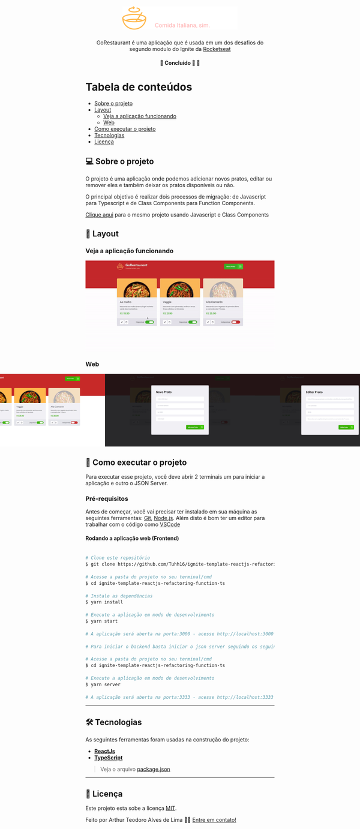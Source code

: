 

<h1 align="center">
     <img title="Icone dt money" src="./src/assets/logo.svg" width="308" height="62" alt="GoRestaurant">
</h1>

<p align="center">  
 GoRestaurant é uma aplicação que é usada em um dos desafios do segundo modulo do Ignite da <a href="https://rocketseat.com.br/">Rocketseat</a>
</p>

<h4 align="center">
	🚧 Concluído 🚀 🚧
</h4>

Tabela de conteúdos
=================
<!--ts-->
   * [Sobre o projeto](#-sobre-o-projeto)
   * [Layout](#-layout)
     * [Veja a aplicação funcionando](#veja-a-aplicação-funcionando)
     * [Web](#web)
   * [Como executar o projeto](#-como-executar-o-projeto)
   * [Tecnologias](#-tecnologias)
   * [Licença](#user-content--licença)
<!--te-->


## 💻 Sobre o projeto

<p>O projeto é uma aplicação onde podemos adicionar novos pratos, editar ou remover eles e também deixar os pratos disponíveis ou não.</p>
<p>O principal objetivo é realizar dois processos de migração: de Javascript para Typescript e de Class Components para Function Components.</p>
<p><a href="https://github.com/Tuhh16/ignite-template-reactjs-refactoring-classes-ts">Clique aqui</a> para o mesmo projeto usando Javascript e Class Components</p>

## 🎨 Layout

### Veja a aplicação funcionando

<p align="center" style="display: flex; align-items: flex-start; justify-content: center;">
  <img title="Preview da página da aplicação" src="./src/assets/screenshot/goRestaurant.gif" width="600px" alt="Preview da página da aplicação" />
</p>

### Web

<p align="center" style="display: flex; align-items: flex-start; justify-content: center;">
  <img title="Preview da página da aplicação" src="./src/assets/screenshot/preview-app.jpg" width="400px" alt="Preview da página da aplicação" />
  <img title="Preview do modal para adicionar um novo prato" src="./src/assets/screenshot/preview-novo-prato.jpg" width="400px" alt="Preview do modal para adicionar um novo prato" />
  <img title="Preview do modal para editar um prato" src="./src/assets/screenshot/preview-editar-prato.jpg" width="400px" alt="Preview do modal para editar um prato" />
</p>

## 🚀 Como executar o projeto

Para executar esse projeto, você deve abrir 2 terminais um para iniciar a aplicação e outro o JSON Server.

### Pré-requisitos

Antes de começar, você vai precisar ter instalado em sua máquina as seguintes ferramentas:
[Git](https://git-scm.com), [Node.js](https://nodejs.org/en/). 
Além disto é bom ter um editor para trabalhar com o código como [VSCode](https://code.visualstudio.com/)

#### Rodando a aplicação web (Frontend)

```bash

# Clone este repositório
$ git clone https://github.com/Tuhh16/ignite-template-reactjs-refactoring-function-ts.git

# Acesse a pasta do projeto no seu terminal/cmd
$ cd ignite-template-reactjs-refactoring-function-ts

# Instale as dependências
$ yarn install

# Execute a aplicação em modo de desenvolvimento
$ yarn start

# A aplicação será aberta na porta:3000 - acesse http://localhost:3000

# Para iniciar o backend basta iniciar o json server seguindo os seguintes passos

# Acesse a pasta do projeto no seu terminal/cmd
$ cd ignite-template-reactjs-refactoring-function-ts

# Execute a aplicação em modo de desenvolvimento
$ yarn server

# A aplicação será aberta na porta:3333 - acesse http://localhost:3333

```

---

## 🛠 Tecnologias

As seguintes ferramentas foram usadas na construção do projeto:

-   **[ReactJs](https://pt-br.reactjs.org/)**
-   **[TypeScript](https://www.typescriptlang.org/)**

> Veja o arquivo  [package.json](https://github.com/Tuhh16/desafio-02-trilha-reactjs/blob/master/package.json)

---

## 📝 Licença

Este projeto esta sobe a licença [MIT](./LICENSE).

Feito por Arthur Teodoro Alves de Lima 👋🏽 [Entre em contato!](https://www.linkedin.com/in/arthur-lima-reactjs/)
